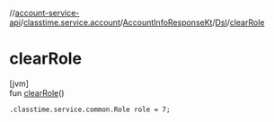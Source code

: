 //[account-service-api](../../../../index.md)/[classtime.service.account](../../index.md)/[AccountInfoResponseKt](../index.md)/[Dsl](index.md)/[clearRole](clear-role.md)

# clearRole

[jvm]\
fun [clearRole](clear-role.md)()

<code>.classtime.service.common.Role role = 7;</code>
